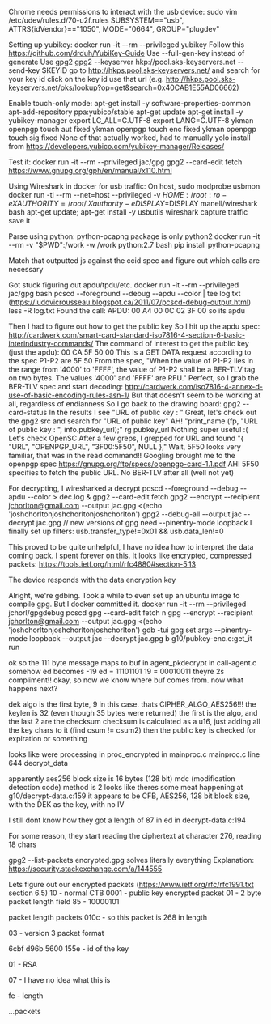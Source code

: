 Chrome needs permissions to interact with the usb device:
sudo vim /etc/udev/rules.d/70-u2f.rules
SUBSYSTEM=="usb", ATTRS{idVendor}=="1050", MODE="0664", GROUP="plugdev"

Setting up yubikey:
docker run -it --rm --privileged yubikey
Follow this https://github.com/drduh/YubiKey-Guide
Use --full-gen-key instead of generate
Use gpg2
gpg2 --keyserver hkp://pool.sks-keyservers.net --send-key $KEYID
go to http://hkps.pool.sks-keyservers.net/ and search for your key id
click on the key id
use that url (e.g. http://hkps.pool.sks-keyservers.net/pks/lookup?op=get&search=0x40CAB1E55AD06662)

Enable touch-only mode:
apt-get install -y software-properties-common
apt-add-repository ppa:yubico/stable
apt-get update
apt-get install -y yubikey-manager
export LC_ALL=C.UTF-8
export LANG=C.UTF-8
ykman openpgp touch aut fixed
ykman openpgp touch enc fixed
ykman openpgp touch sig fixed
None of that actually worked, had to manually yolo install from https://developers.yubico.com/yubikey-manager/Releases/

Test it:
docker run -it --rm --privileged jac/gpg
gpg2 --card-edit
fetch
https://www.gnupg.org/gph/en/manual/x110.html

Using Wireshark in docker for usb traffic:
On host, sudo modprobe usbmon
docker run -ti --rm --net=host --privileged -v $HOME:/root:ro -e XAUTHORITY=/root/.Xauthority -e DISPLAY=$DISPLAY manell/wireshark bash
apt-get update; apt-get install -y usbutils
wireshark
capture traffic
save it

Parse using python:
python-pcapng package is only python2
docker run -it --rm -v "$PWD":/work -w /work python:2.7 bash
pip install python-pcapng

Match that outputted js against the ccid spec and figure out which calls are necessary

Got stuck figuring out apdu/tpdu/etc.
docker run -it --rm --privileged jac/gpg bash
pcscd --foreground --debug --apdu --color | tee log.txt (https://ludovicrousseau.blogspot.ca/2011/07/pcscd-debug-output.html)
less -R log.txt
Found the call: APDU: 00 A4 00 0C 02 3F 00
so its apdu

Then I had to figure out how to get the public key
So I hit up the apdu spec: http://cardwerk.com/smart-card-standard-iso7816-4-section-6-basic-interindustry-commands/
The command of interest to get the public key (just the apdu): 00 CA 5F 50 00
This is a GET DATA request according to the spec
P1-P2 are 5F 50
From the spec, "When the value of P1-P2 lies in the range from '4000' to 'FFFF', the value of P1-P2 shall be a BER-TLV tag on two bytes. The values '4000' and 'FFFF' are RFU."
Perfect, so I grab the BER-TLV spec and start decoding: http://cardwerk.com/iso7816-4-annex-d-use-of-basic-encoding-rules-asn-1/
But that doesn't seem to be working at all, regardless of endianness
So I go back to the drawing board: gpg2 --card-status
In the results I see "URL of public key : <my public key url>"
Great, let's check out the gpg2 src and search for "URL of public key"
AH! "print_name (fp, "URL of public key : ", info.pubkey_url);"
rg pubkey_url
Nothing super useful :(
Let's check OpenSC
After a few greps, I grepped for URL and found "{ "URL",      "OPENPGP_URL",     "3F00:5F50",      NULL              },"
Wait, 5F50 looks very familiar, that was in the read command!!
Googling brought me to the openpgp spec https://gnupg.org/ftp/specs/openpgp-card-1.1.pdf
AH! 5F50 specifies to fetch the public URL. No BER-TLV after all (well not yet)





For decrypting, I wiresharked a decrypt
pcscd --foreground --debug --apdu --color > dec.log &
gpg2 --card-edit
fetch
gpg2 --encrypt --recipient jchorlton@gmail.com --output jac.gpg <(echo 'joshchorltonjoshchorltonjoshchorlton')
gpg2 --debug-all --output jac --decrypt jac.gpg
// new versions of gpg need --pinentry-mode loopback
I finally set up filters: usb.transfer_type!=0x01 && usb.data_len!=0


This proved to be quite unhelpful, I have no idea how to interpret the data coming back. I spent forever on this.
It looks like encrypted, compressed packets: https://tools.ietf.org/html/rfc4880#section-5.13

The device responds with the data encryption key

Alright, we're gdbing. Took a while to even set up an ubuntu image to compile gpg. But I docker committed it.
docker run -it --rm --privileged jchorl/gpgdebug
pcscd
gpg --card-edit
fetch
n
gpg --encrypt --recipient jchorlton@gmail.com --output jac.gpg <(echo 'joshchorltonjoshchorltonjoshchorlton')
gdb -tui gpg
set args --pinentry-mode loopback --output jac --decrypt jac.gpg
b g10/pubkey-enc.c:get_it
run

ok so the 111 byte message maps to buf in agent_pkdecrypt in call-agent.c
somehow ed becomes -19
ed = 11101101
19 = 00010011
theyre 2s compliment!!
okay, so now we know where buf comes from. now what happens next?

dek algo is the first byte, 9 in this case. thats CIPHER_ALGO_AES256!!!
the keylen is 32 (even though 35 bytes were returned)
the first is the algo, and the last 2 are the checksum
checksum is calculated as a u16, just adding all the key chars to it (find csum != csum2)
then the public key is checked for expiration or something

looks like were processing in proc_encrypted in mainproc.c
mainproc.c line 644 decrypt_data

apparently aes256 block size is 16 bytes (128 bit)
mdc (modification detection code) method is 2
looks like theres some meat happening at g10/decrypt-data.c:159
it appears to be CFB, AES256, 128 bit block size, with the DEK as the key, with no IV

I still dont know how they got a length of 87 in ed in decrypt-data.c:194

For some reason, they start reading the ciphertext at character 276, reading 18 chars

gpg2 --list-packets encrypted.gpg solves literally everything
Explanation: https://security.stackexchange.com/a/144555

Lets figure out our encrypted packets (https://www.ietf.org/rfc/rfc1991.txt section 6.5)
10 - normal CTB
0001 - public key encrypted packet
01 - 2 byte packet length field
85 - 10000101

packet length packets
010c - so this packet is 268 in length

03 - version 3 packet format

6cbf d96b 5600 155e - id of the key

01 - RSA

07 - I have no idea what this is

fe - length

...packets
